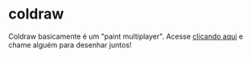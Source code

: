 # coldraw
Coldraw basicamente é um "paint multiplayer". 
Acesse [clicando aqui](https://coldraw.herokuapp.com/) e chame alguém para desenhar juntos!
